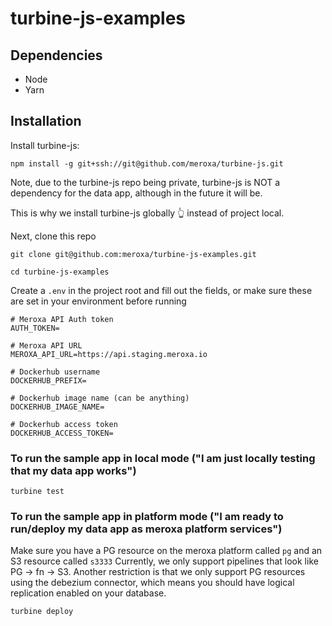 # turbine-js-examples

## Dependencies
- Node
- Yarn

## Installation
Install turbine-js:
```
npm install -g git+ssh://git@github.com/meroxa/turbine-js.git
```
Note, due to the turbine-js repo being private, turbine-js is NOT a dependency for the data app, although in the future it will be.

This is why we install turbine-js globally 👆 instead of project local.

Next, clone this repo
```
git clone git@github.com:meroxa/turbine-js-examples.git

cd turbine-js-examples
```

Create a `.env` in the project root and fill out the fields, or make sure these are set in your environment before running
```
# Meroxa API Auth token
AUTH_TOKEN=

# Meroxa API URL
MEROXA_API_URL=https://api.staging.meroxa.io

# Dockerhub username
DOCKERHUB_PREFIX=

# Dockerhub image name (can be anything)
DOCKERHUB_IMAGE_NAME=

# Dockerhub access token
DOCKERHUB_ACCESS_TOKEN=
```

### To run the sample app in local mode ("I am just locally testing that my data app works")
```
turbine test
```

### To run the sample app in platform mode ("I am ready to run/deploy my data app as meroxa platform services")
Make sure you have a PG resource on the meroxa platform called `pg` and an S3 resource called `s3333`
Currently, we only support pipelines that look like PG -> fn -> S3. Another restriction is that we only support PG resources using the debezium connector, which means you should have logical replication enabled on your database.

```
turbine deploy
```
